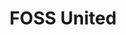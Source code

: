 ---
codehost: https://github.com/https://github.com/fossunited
linkedin: https://linkedin.com/company/fossunited
logohandle: fossunited
sort: fossunited
title: FOSS United
twitter: https://x.com/fossunited
website: https://fossunited.org/
youtube: https://youtube.com/c/FOSSUnited
---